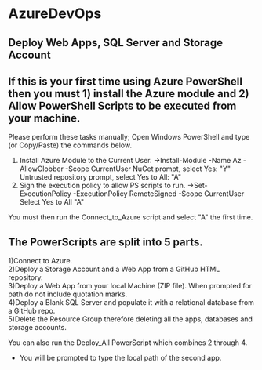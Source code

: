# AzureDevOps
Deploy Web Apps, SQL Server and Storage Account
-------------------------------------------------------------------------------------------------------------------------

## If this is your first time using Azure PowerShell then you must 1) install the Azure module and 2) Allow PowerShell Scripts to be executed from your machine.

Please perform these tasks manually; Open Windows PowerShell and type (or Copy/Paste) the commands below.
1) Install Azure Module to the Current User.
->Install-Module -Name Az -AllowClobber -Scope CurrentUser
NuGet prompt, select Yes: "Y"
Untrusted repository prompt, select Yes to All: "A"
2) Sign the execution policy to allow PS scripts to run.
->Set-ExecutionPolicy -ExecutionPolicy RemoteSigned -Scope CurrentUser
Select Yes to All "A"

You must then run the Connect_to_Azure script and select "A" the first time.

## The PowerScripts are split into 5 parts.
1)Connect to Azure.           
2)Deploy a Storage Account and a Web App from a GitHub HTML repository.     
3)Deploy a Web App from your local Machine (ZIP file). When prompted for path do not include quotation marks.     
4)Deploy a Blank SQL Server and populate it with a relational database from a GitHub repo.        
5)Delete the Resource Group therefore deleting all the apps, databases and storage accounts.      

You can also run the Deploy_All PowerScript which combines 2 through 4.
  - You will be prompted to type the local path of the second app.
  
